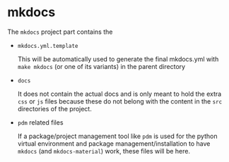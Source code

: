 # mkdocs

The `mkdocs` project part contains the

  - `mkdocs.yml.template`
  
    This will be automatically used to generate the final mkdocs.yml with `make mkdocs`
    (or one of its variants) in the parent directory
    
  - `docs`

    It does not contain the actual docs and is only meant to hold the extra `css` or `js`
    files because these do not belong with the content in the `src` directories of the
    project.
  
  - `pdm` related files
  
    If a package/project management tool like `pdm` is used for the python virtual
    environment and package management/installation to have `mkdocs` (and
    `mkdocs-material`) work, these files will be here.
